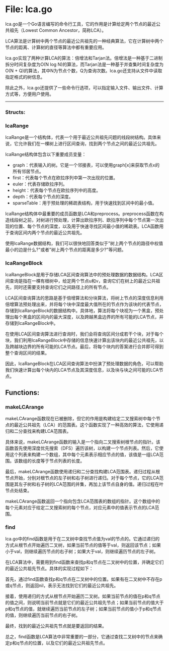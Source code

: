 # File: lca.go

lca.go是一个Go语言编写的命令行工具，它的作用是计算给定两个节点的最近公共祖先（Lowest Common Ancestor，简称LCA）。

LCA算法是计算树中两个节点的最近公共祖先的一种经典算法，它在计算树中两个节点的距离、计算树的直径等算法中都有重要应用。

lca.go实现了两种计算LCA的算法：倍增法和Tarjan法。倍增法是一种基于二进制拆分时间复杂度为O(N log N)的算法，而Tarjan法是一种基于并查集时间复杂度为O(N + Q)的算法，其中N为节点个数，Q为查询次数。lca.go还支持从文件中读取指定格式的树信息。

除此之外，lca.go还提供了一些命令行选项，可以指定输入文件、输出文件、计算方式等，方便用户使用。




---

### Structs:

### lcaRange

lcaRange是一个结构体，代表一个用于最近公共祖先问题的线段树结构。具体来说，它允许我们在一棵树上进行区间查询，找到两个节点之间的最近公共祖先。

lcaRange结构体包含以下重要成员变量：

- graph：代表输入的树。它是一个邻接表，可以使用graph[x]来获取节点x的所有邻居节点。
- first：代表每个节点在欧拉序列中第一次出现的位置。
- euler：代表存储欧拉序列。
- height：代表每个节点在欧拉序列中的高度。
- depth：代表每个节点的深度。
- sparseTable：用于预处理的稀疏表结构，用于快速找到区间中的最小值。

lcaRange结构体中最重要的成员函数是LCA和preprocess。preprocess函数在构造线段树之前，对树进行预处理，计算出欧拉序列、欧拉序列中每个节点第一次出现的位置、每个节点的深度，以及用于快速寻找区间最小值的稀疏表。LCA函数用于查询区间内两个节点的最近公共祖先。

使用lcaRange数据结构，我们可以很快地回答类似于"树上两个节点的路径中权值最小的边是什么?"或者"树上两个节点的距离是多少?"等问题。



### lcaRangeBlock

lcaRangeBlock是用于存储LCA区间查询算法中的预处理数据的数据结构。LCA区间查询是指在一棵有根树中，给定两个节点u和v，查询它们在树上的最近公共祖先，同时还需要支持查询它们之间路径上的所有节点。

LCA区间查询算法的思路是基于倍增算法和分块算法，将树上节点的深度信息利用倍增算法预处理出来，并将每个块中深度最大值所在的节点作为该块的代表节点，存储到lcaRangeBlock的数据结构中。具体地，算法将每个块视为一个黑盒，预处理出每个黑盒的区间内的最大深度，以及跨越黑盒边界的所有可能的LCA节点，并存储到lcaRangeBlock中。

在使用LCA区间查询算法进行查询时，我们会将查询区间分成若干个块，对于每个块，我们利用lcaRangeBlock中存储的信息快速计算出该块内的最近公共祖先，以及跨越块边界的所有可能的LCA节点。最后，将每个块内的答案进行合并即可得到整个查询区间的结果。

因此，lcaRangeBlock在LCA区间查询算法中扮演了预处理数据的角色，可以帮助我们快速计算出每个块内的LCA节点及其深度信息，以及块与块之间可能的LCA节点。



## Functions:

### makeLCArange

makeLCArange函数现在已被删除，但它的作用是构建给定二叉搜索树中每个节点的最近公共祖先（LCA）的范围表。这个函数实现了一种高效的算法，它使用递归和二分查找来构建LCA范围表。

具体来说，makeLCArange函数的输入是一个指向二叉搜索树根节点的指针。该函数首先使用深度优先搜索（DFS）遍历该树，以构建一个节点列表。然后，它使用这个列表来构建一个数组，其中每个元素表示相应节点的值，该值是一组LCA范围。该数组的长度等于节点列表的长度。

最后，makeLCArange函数使用递归和二分查找构建LCA范围表。递归过程从根节点开始，分别对根节点的左子树和右子树进行递归。对于每个节点，它的LCA范围是其左子树和右子树的LCA范围的并集，再加上该节点自身的值。递归过程在叶节点处结束。

makeLCArange函数返回一个指向包含LCA范围表的数组的指针。这个数组中的每个元素对应于给定二叉搜索树的每个节点，对应元素中的值表示节点的LCA范围。



### find

lca.go中的find函数是用于在二叉树中查找节点值为val的节点的。它通过递归的方式从根节点开始遍历二叉树，如果当前节点的值等于val，则返回该节点；如果小于val，则继续遍历节点的右子树；如果大于val，则继续遍历节点的左子树。

在LCA算法中，需要用到find函数来查找p和q节点在二叉树中的位置，并确定它们的最近公共祖先节点。具体的实现过程如下：

首先，通过find函数查找p和q节点在二叉树中的位置。如果有在二叉树中不存在p或q节点，则返回nil，表示无法找到它们的最近公共祖先。

接着，使用递归的方式从根节点开始遍历二叉树。如果当前节点的值在p和q节点的值之间，则说明当前节点就是它们的最近公共祖先节点；如果当前节点的值大于p和q节点的值，就继续遍历当前节点的左子树；如果当前节点的值小于p和q节点的值，则继续遍历当前节点的右子树。

最终，找到的最近公共祖先节点就是要返回的结果。

总之，find函数是LCA算法中非常重要的一部分，它通过查找二叉树中的节点来确定p和q节点的位置，以及它们的最近公共祖先节点。



